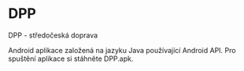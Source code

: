 DPP
===

DPP - středočeská doprava

Android aplikace založená na jazyku Java používající Android API.
Pro spuštění aplikace si stáhněte DPP.apk.

